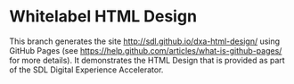 # Whitelabel HTML Design

This branch generates the site http://sdl.github.io/dxa-html-design/ using GitHub Pages (see https://help.github.com/articles/what-is-github-pages/ for more details). It demonstrates the HTML Design that is provided as part of the SDL Digital Experience Accelerator.

